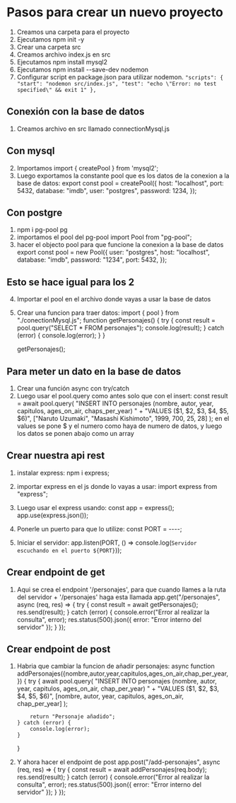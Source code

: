 # Pasos para crear un nuevo proyecto

1. Creamos una carpeta para el proyecto
2. Ejecutamos npm init -y
3. Crear una carpeta src
4. Creamos archivo index.js en src
5. Ejecutamos npm install mysql2
6. Ejecutamos npm install --save-dev nodemon
7. Configurar script en package.json para utilizar nodemon.
   `"scripts": {
  "start": "nodemon src/index.js",
  "test": "echo \"Error: no test specified\" && exit 1"
},`

## Conexión con la base de datos

1.  Creamos archivo en src llamado connectionMysql.js

## Con mysql

2.  Importamos import { createPool } from 'mysql2';
3.  Luego exportamos la constante pool que es los datos de la conexion a la base de datos:
    export const pool = createPool({
    host: "localhost",
    port: 5432,
    database: "imdb",
    user: "postgres",
    password: 1234,
    });

## Con postgre

1.  npm i pg-pool pg
2.  importamos el pool del pg-pool
    import Pool from "pg-pool";
3.  hacer el objecto pool para que funcione la conexion a la base de datos
    export const pool = new Pool({
    user: "postgres",
    host: "localhost",
    database: "imdb",
    password: "1234",
    port: 5432,
    });

## Esto se hace igual para los 2

4.  Importar el pool en el archivo donde vayas a usar la base de datos
5.  Crear una funcion para traer datos:
    import { pool } from "./conectionMysql.js";
    function getPersonajes() {
    try {
    const result = pool.query("SELECT \* FROM personajes");
    console.log(result);
    } catch (error) {
    console.log(error);
    }
    }

    getPersonajes();

## Para meter un dato en la base de datos

1. Crear una función async con try/catch
2. Luego usar el pool.query como antes solo que con el insert:
   const result = await pool.query(
   "INSERT INTO personajes (nombre, autor, year, capitulos, ages_on_air, chaps_per_year) " +
   "VALUES ($1, $2, $3, $4, $5, $6)",
   ["Naruto Uzumaki", "Masashi Kishimoto", 1999, 700, 25, 28]
   );
   en el values se pone $ y el numero como haya de numero de datos, y luego los datos se ponen abajo como un array

## Crear nuestra api rest

1. instalar express: npm i express;
2. importar express en el js donde lo vayas a usar: import express from "express";
3. Luego usar el express usando:
   const app = express();
   app.use(express.json());

4. Ponerle un puerto para que lo utilize: const PORT = ----;
5. Iniciar el servidor: app.listen(PORT, () => console.log(`Servidor escuchando en el puerto ${PORT}`));

## Crear endpoint de get

1. Aqui se crea el endpoint '/personajes', para que cuando llames a la ruta del servidor + '/personajes' haga esta llamada
   app.get("/personajes", async (req, res) => {
   try {
   const result = await getPersonajes();
   res.send(result);
   } catch (error) {
   console.error("Error al realizar la consulta", error);
   res.status(500).json({ error: "Error interno del servidor" });
   }
   });

## Crear endpoint de post

1.  Habria que cambiar la funcion de añadir personajes:
    async function addPersonajes({nombre,autor,year,capitulos,ages_on_air,chap_per_year,}) {
    try {
    await pool.query(
    "INSERT INTO personajes (nombre, autor, year, capitulos, ages_on_air, chap_per_year) " +
    "VALUES ($1, $2, $3, $4, $5, $6)",
    [nombre, autor, year, capitulos, ages_on_air, chap_per_year]
    );

            return "Personaje añadido";
        } catch (error) {
            console.log(error);
        }

    }

2.  Y ahora hacer el endpoint de post
    app.post("/add-personajes", async (req, res) => {
    try {
    const result = await addPersonajes(req.body);
    res.send(result);
    } catch (error) {
    console.error("Error al realizar la consulta", error);
    res.status(500).json({ error: "Error interno del servidor" });
    }
    });
